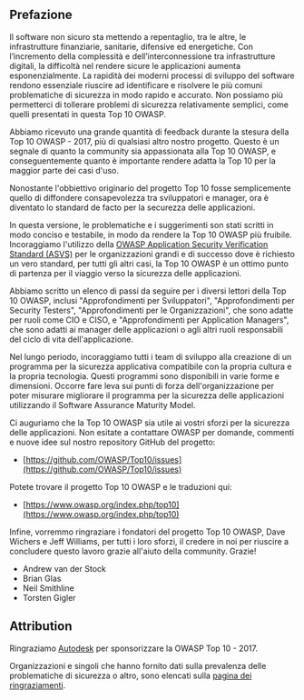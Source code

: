 ## Prefazione

Il software non sicuro sta mettendo a repentaglio, tra le altre, le infrastrutture finanziarie, sanitarie, difensive ed energetiche. Con l’incremento della complessità e dell’interconnessione tra infrastrutture digitali, la difficoltà nel rendere sicure le applicazioni aumenta esponenzialmente. La rapidità dei moderni processi di sviluppo del software rendono essenziale riuscire ad identificare e risolvere le più comuni problematiche di sicurezza in modo rapido e accurato. Non possiamo più permetterci di tollerare problemi di sicurezza relativamente semplici, come quelli presentati in questa Top 10 OWASP.

Abbiamo ricevuto una grande quantità di feedback durante la stesura della Top 10 OWASP - 2017, più di qualsiasi altro nostro progetto. Questo è un segnale di quanto la community sia appassionata alla Top 10 OWASP, e conseguentemente quanto è importante rendere adatta la Top 10 per la maggior parte dei casi d'uso.

Nonostante l'obbiettivo originario del progetto Top 10 fosse semplicemente quello di diffondere consapevolezza tra sviluppatori e manager, ora è diventato lo standard de facto per la securezza delle applicazioni.

In questa versione, le problematiche e i suggerimenti son stati scritti in modo conciso e testabile, in modo da rendere la Top 10 OWASP più fruibile. Incoraggiamo l'utilizzo della [OWASP Application Security Verification Standard (ASVS)](https://www.owasp.org/index.php/ASVS) per le organizzazioni grandi e di successo dove è richiesto un vero standard, per tutti gli altri casi, la Top 10 OWASP è un ottimo punto di partenza per il viaggio verso la sicurezza delle applicazioni.

Abbiamo scritto un elenco di passi da seguire per i diversi lettori della Top 10 OWASP, inclusi "Approfondimenti per Sviluppatori", "Approfondimenti per Security Testers", "Approfondimenti per le Organizzazioni", che sono adatte per ruoli come CIO e CISO, e "Approfondimenti per Application Managers", che sono adatti ai manager delle applicazioni o agli altri ruoli responsabili del ciclo di vita dell'applicazione.

Nel lungo periodo, incoraggiamo tutti i team di sviluppo alla creazione di un programma per la sicurezza applicativa compatibile con la propria cultura e la propria tecnologia. Questi programmi sono disponibili in varie forme e dimensioni. Occorre fare leva sui punti di forza dell'organizzazione per poter misurare  migliorare il programma per la sicurezza delle applicazioni utilizzando il Software Assurance Maturity Model.

Ci auguriamo che la Top 10 OWASP sia utile ai vostri sforzi per la sicurezza delle applicazioni. Non esitate a contattare OWASP per domande, commenti e nuove idee sul nostro repository GitHub del progetto:

* [https://github.com/OWASP/Top10/issues](https://github.com/OWASP/Top10/issues)

Potete trovare il progetto Top 10 OWASP e le traduzioni qui:

* [https://www.owasp.org/index.php/top10](https://www.owasp.org/index.php/top10)

Infine, vorremmo ringraziare i fondatori del progetto Top 10 OWASP, Dave Wichers e Jeff Williams, per tutti i loro sforzi, il credere in noi per riuscire a concludere questo lavoro grazie all'aiuto della community. Grazie!

* Andrew van der Stock
* Brian Glas
* Neil Smithline
* Torsten Gigler

## Attribution
Ringraziamo [Autodesk](https://www.autodesk.com) per sponsorizzare la OWASP Top 10 - 2017.

Organizzazioni e singoli che hanno fornito dati sulla prevalenza delle problematiche di sicurezza o altro, sono elencati sulla [pagina dei ringraziamenti](0xd1-data-contributors.md).
